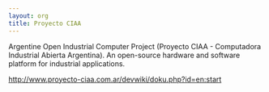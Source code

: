 ```yaml
---
layout: org
title: Proyecto CIAA
---
```

Argentine Open Industrial Computer Project (Proyecto CIAA - Computadora Industrial Abierta Argentina). An open-source hardware and software platform for industrial applications.

http://www.proyecto-ciaa.com.ar/devwiki/doku.php?id=en:start
